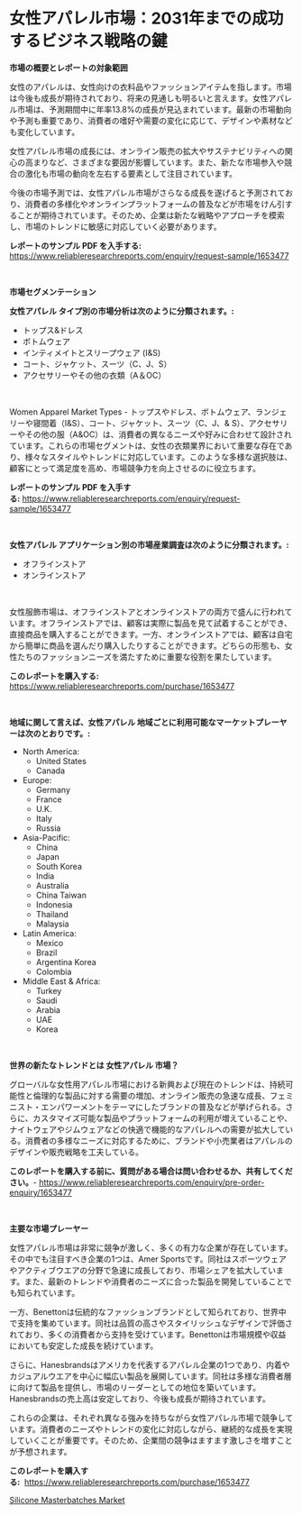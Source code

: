 <p><h1>女性アパレル市場：2031年までの成功するビジネス戦略の鍵</h1></p><p><strong>市場の概要とレポートの対象範囲</strong></p>
<p><p>女性のアパレルは、女性向けの衣料品やファッションアイテムを指します。市場は今後も成長が期待されており、将来の見通しも明るいと言えます。女性アパレル市場は、予測期間中に年率13.8%の成長が見込まれています。最新の市場動向や予測も重要であり、消費者の嗜好や需要の変化に応じて、デザインや素材なども変化しています。</p><p>女性アパレル市場の成長には、オンライン販売の拡大やサステナビリティへの関心の高まりなど、さまざまな要因が影響しています。また、新たな市場参入や競合の激化も市場の動向を左右する要素として注目されています。</p><p>今後の市場予測では、女性アパレル市場がさらなる成長を遂げると予測されており、消費者の多様化やオンラインプラットフォームの普及などが市場をけん引することが期待されています。そのため、企業は新たな戦略やアプローチを模索し、市場のトレンドに敏感に対応していく必要があります。</p></p>
<p><strong>レポートのサンプル PDF を入手する:</strong> <a href="https://www.reliableresearchreports.com/enquiry/request-sample/1653477">https://www.reliableresearchreports.com/enquiry/request-sample/1653477</a></p>
<p>&nbsp;</p>
<p><strong>市場セグメンテーション</strong></p>
<p><strong>女性アパレル タイプ別の市場分析は次のように分類されます。:</strong></p>
<p><ul><li>トップス&ドレス</li><li>ボトムウェア</li><li>インティメイトとスリープウェア (I&S)</li><li>コート、ジャケット、スーツ（C、J、S）</li><li>アクセサリーやその他の衣類（A＆OC）</li></ul></p>
<p>&nbsp;</p>
<p><p>Women Apparel Market Types - トップスやドレス、ボトムウェア、ランジェリーや寝間着（I&S）、コート、ジャケット、スーツ（C、J、& S）、アクセサリーやその他の服（A&OC）は、消費者の異なるニーズや好みに合わせて設計されています。これらの市場セグメントは、女性の衣類業界において重要な存在であり、様々なスタイルやトレンドに対応しています。このような多様な選択肢は、顧客にとって満足度を高め、市場競争力を向上させるのに役立ちます。</p></p>
<p><strong>レポートのサンプル PDF を入手する:</strong>&nbsp;<a href="https://www.reliableresearchreports.com/enquiry/request-sample/1653477">https://www.reliableresearchreports.com/enquiry/request-sample/1653477</a></p>
<p>&nbsp;</p>
<p><strong> 女性アパレル アプリケーション別の市場産業調査は次のように分類されます。:</strong></p>
<p><ul><li>オフラインストア</li><li>オンラインストア</li></ul></p>
<p>&nbsp;</p>
<p><p>女性服飾市場は、オフラインストアとオンラインストアの両方で盛んに行われています。オフラインストアでは、顧客は実際に製品を見て試着することができ、直接商品を購入することができます。一方、オンラインストアでは、顧客は自宅から簡単に商品を選んだり購入したりすることができます。どちらの形態も、女性たちのファッションニーズを満たすために重要な役割を果たしています。</p></p>
<p><strong>このレポートを購入する:</strong>&nbsp; <a href="https://www.reliableresearchreports.com/purchase/1653477">https://www.reliableresearchreports.com/purchase/1653477</a></p>
<p>&nbsp;</p>
<p><strong>地域に関して言えば、女性アパレル 地域ごとに利用可能なマーケットプレーヤーは次のとおりです。:</strong></p>
<p><ul>
    <li>
        North America:
        <ul>
            <li>United States</li>
            <li>Canada</li>
        </ul>
    </li>
    <li>
        Europe:
        <ul>
            <li>Germany</li>
            <li>France</li>
            <li>U.K.</li>
            <li>Italy</li>
            <li>Russia</li>
        </ul>
    </li>
    <li>
        Asia-Pacific:
        <ul>
            <li>China</li>
            <li>Japan</li>
            <li>South Korea</li>
            <li>India</li>
            <li>Australia</li>
            <li>China Taiwan</li>
            <li>Indonesia</li>
            <li>Thailand</li>
            <li>Malaysia</li>
        </ul>
    </li>
    <li>
        Latin America:
        <ul>
            <li>Mexico</li>
            <li>Brazil</li>
            <li>Argentina Korea</li>
            <li>Colombia</li>
        </ul>
    </li>
    <li>
        Middle East & Africa:
        <ul>
            <li>Turkey</li>
            <li>Saudi</li>
            <li>Arabia</li>
            <li>UAE</li>
            <li>Korea</li>
        </ul>
    </li>
    </ul></p>
<p>&nbsp;</p>
<p><strong>世界の新たなトレンドとは 女性アパレル 市場？</strong></p>
<p><p>グローバルな女性用アパレル市場における新興および現在のトレンドは、持続可能性と倫理的な製品に対する需要の増加、オンライン販売の急速な成長、フェミニスト・エンパワーメントをテーマにしたブランドの普及などが挙げられる。さらに、カスタマイズ可能な製品やプラットフォームの利用が増えていることや、ナイトウェアやジムウェアなどの快適で機能的なアパレルへの需要が拡大している。消費者の多様なニーズに対応するために、ブランドや小売業者はアパレルのデザインや販売戦略を工夫している。</p></p>
<p><strong>このレポートを購入する前に、質問がある場合は問い合わせるか、共有してください。</strong>- <a href="https://www.reliableresearchreports.com/enquiry/pre-order-enquiry/1653477">https://www.reliableresearchreports.com/enquiry/pre-order-enquiry/1653477</a></p>
<p>&nbsp;</p>
<p><strong>主要な市場プレーヤー</strong></p>
<p><p>女性アパレル市場は非常に競争が激しく、多くの有力な企業が存在しています。その中でも注目すべき企業の1つは、Amer Sportsです。同社はスポーツウェアやアクティブウエアの分野で急速に成長しており、市場シェアを拡大しています。また、最新のトレンドや消費者のニーズに合った製品を開発していることでも知られています。</p><p>一方、Benettonは伝統的なファッションブランドとして知られており、世界中で支持を集めています。同社は品質の高さやスタイリッシュなデザインで評価されており、多くの消費者から支持を受けています。Benettonは市場規模や収益においても安定した成長を続けています。</p><p>さらに、Hanesbrandsはアメリカを代表するアパレル企業の1つであり、内着やカジュアルウエアを中心に幅広い製品を展開しています。同社は多様な消費者層に向けて製品を提供し、市場のリーダーとしての地位を築いています。Hanesbrandsの売上高は安定しており、今後も成長が期待されています。</p><p>これらの企業は、それぞれ異なる強みを持ちながら女性アパレル市場で競争しています。消費者のニーズやトレンドの変化に対応しながら、継続的な成長を実現していくことが重要です。そのため、企業間の競争はますます激しさを増すことが予想されます。</p></p>
<p><strong>このレポートを購入する:</strong>&nbsp;&nbsp;<a href="https://www.reliableresearchreports.com/purchase/1653477">https://www.reliableresearchreports.com/purchase/1653477</a></p>
<p><p><a href="https://bubble-tree-ea4.notion.site/Silicone-Masterbatches-Market-Dynamics-2024-2031-Also-about-Its-Market-Trends-Projections-and-Opp-a5e67d2080914235a7cfed0dca5aacab">Silicone Masterbatches Market</a></p></p>